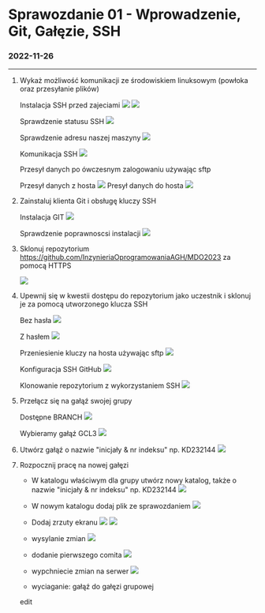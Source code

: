 # Sprawozdanie 01 - Wprowadzenie, Git, Gałęzie, SSH
### 2022-11-26
---
1. Wykaż możliwość komunikacji ze środowiskiem linuksowym (powłoka oraz przesyłanie plików)

    Instalacja SSH przed zajeciami
    ![](./SCREENY/bash_history.PNG)
    ![](./SCREENY/bash_history-wyk.PNG)

    Sprawdzenie statusu SSH
    ![](./SCREENY/status_ssh.PNG)

    Sprawdzenie adresu naszej maszyny
    ![](./SCREENY/adres_maszyna.png)

    Komunikacja SSH
    ![](./SCREENY/komunikacja_ssh.PNG)

    Przesył danych po ówczesnym zalogowaniu używając sftp

    Przesył danych z hosta
    ![](./SCREENY/instalaja_przesy%C5%82.PNG)
    Presył danych do hosta
    ![](./SCREENY/do_hosta.PNG)
2. Zainstaluj klienta Git i obsługę kluczy SSH 

    Instalacja GIT
    ![](./SCREENY/instalacja_git.PNG)

    Sprawdzenie poprawnoscsi instalacji
    ![](./SCREENY/poprawnosc_instalacji_git.png)

3. Sklonuj repozytorium https://github.com/InzynieriaOprogramowaniaAGH/MDO2023 za pomocą HTTPS

    ![](./SCREENY/git_clone.PNG)

4. Upewnij się w kwestii dostępu do repozytorium jako uczestnik i sklonuj je za pomocą utworzonego klucza SSH 

    Bez hasła 
    ![](./SCREENY/klucz_ssh.PNG)

    Z hasłem
    ![](./SCREENY/klucz_ssh_haslo.PNG)

    Przeniesienie kluczy na hosta używając sftp
    ![](./SCREENY/przeniesienie_kluczy_na_hosta.PNG)

    Konfiguracja SSH GitHub
    ![](./SCREENY/Klucze_GIT.PNG)

    Klonowanie repozytorium z wykorzystaniem SSH 
    ![](./SCREENY/clone_SSH.PNG)

5. Przełącz się na gałąź swojej grupy

    Dostępne BRANCH
    ![](./SCREENY/sprawdzenie_branch.PNG)
    
    Wybieramy gałąź GCL3
    ![](./SCREENY/wybrana_galez.PNG)

6. Utwórz gałąź o nazwie "inicjały & nr indeksu" np. KD232144
    ![](./SCREENY/nowa%20galez.PNG)

7. Rozpocznij pracę na nowej gałęzi
    - W katalogu właściwym dla grupy utwórz nowy katalog, także o nazwie "inicjały & nr indeksu" np. KD232144
        ![](./SCREENY/nowy_katalog.PNG)
    - W nowym katalogu dodaj plik ze sprawozdaniem
        ![](./SCREENY/plik_ze_sprawozdaniem.PNG)
    - Dodaj zrzuty ekranu
        ![](./SCREENY/przeniesienie_screen.PNG)
        ![](./SCREENY/screeny_sprawdzenie.PNG)
    - wysylanie zmian
        ![](./SCREENY/dodanie_pliki_git.PNG)
    - dodanie pierwszego comita
        ![](./SCREENY/pierwszy_comit.PNG)
    - wypchniecie zmian na serwer
        ![](./SCREENY/wypchniecie_zmian.PNG)

    - wyciaganie: gałąź do gałęzi grupowej

    edit



